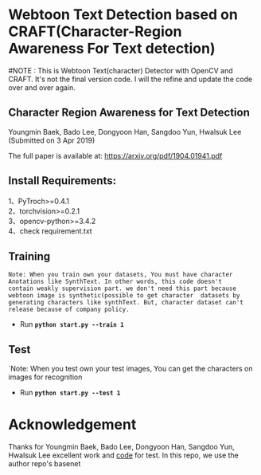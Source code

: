 # Webtoon Text Detection based on CRAFT(Character-Region Awareness For Text detection)

#NOTE : This is Webtoon Text(character) Detector with OpenCV and CRAFT. It's not the final version code. I will the refine and update the code over and over again.

## Character Region Awareness for Text Detection
Youngmin Baek, Bado Lee, Dongyoon Han, Sangdoo Yun, Hwalsuk Lee
(Submitted on 3 Apr 2019)

The full paper is available at: https://arxiv.org/pdf/1904.01941.pdf                                                         

## Install Requirements:                                                                                                        
1、PyTroch>=0.4.1                                                                                                                             
2、torchvision>=0.2.1 			                                                    																			                             
3、opencv-python>=3.4.2                                                                                                       
4、check requirement.txt                                                                                                                                                                                 
## Training 
`Note: When you train own your datasets, You must have character Anotations like SynthText. In other words, this code doesn't          contain weakly supervision part. we don't need this part because webtoon image is synthetic(possible to get character 
       datasets by generating characters like synthText. But, character dataset can't release because of company policy.`
                                                                
- Run **`python start.py --train 1`**

## Test
`Note: When you test own your test images, You can get the characters on images for recognition

- Run **`python start.py --test 1`**
                                                    

# Acknowledgement
Thanks for Youngmin Baek, Bado Lee, Dongyoon Han, Sangdoo Yun, Hwalsuk Lee excellent work and [code](https://github.com/clovaai/CRAFT-pytorch) for test. In this repo, we use the author repo's basenet
